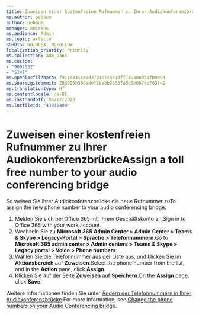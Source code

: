 ```yaml
---
title: Zuweisen einer kostenfreien Rufnummer zu Ihrer Audiokonferenzbrücke
ms.author: pebaum
author: pebaum
manager: mnirkhe
ms.audience: Admin
ms.topic: article
ROBOTS: NOINDEX, NOFOLLOW
localization_priority: Priority
ms.collection: Adm_O365
ms.custom:
- "9002532"
- "5141"
ms.openlocfilehash: f911e341ce1d370107c551dff719a06dbafb9c93
ms.sourcegitcommit: 286000b588adef1bbbb28337a9d9e087ec783fa2
ms.translationtype: HT
ms.contentlocale: de-DE
ms.lasthandoff: 04/27/2020
ms.locfileid: "43911400"
---
```

# <a name="assign-a-toll-free-number-to-your-audio-conferencing-bridge"></a><span data-ttu-id="b8880-102">Zuweisen einer kostenfreien Rufnummer zu Ihrer Audiokonferenzbrücke</span><span class="sxs-lookup"><span data-stu-id="b8880-102">Assign a toll free number to your audio conferencing bridge</span></span>

<span data-ttu-id="b8880-103">So weisen Sie Ihrer Audiokonferenzbrücke die neue Rufnummer zu</span><span class="sxs-lookup"><span data-stu-id="b8880-103">To assign the new phone number to your audio conferencing bridge:</span></span>

1. <span data-ttu-id="b8880-104">Melden Sie sich bei Office 365 mit Ihrem Geschäftskonto an.</span><span class="sxs-lookup"><span data-stu-id="b8880-104">Sign in to Office 365 with your work account.</span></span>
2. <span data-ttu-id="b8880-105">Wechseln Sie zu **Microsoft 365 Admin Center > Admin Center > Teams & Skype > Legacy-Portal > Sprache > Telefonnummern**.</span><span class="sxs-lookup"><span data-stu-id="b8880-105">Go to **Microsoft 365 admin center > Admin centers > Teams & Skype > Legacy portal > Voice > Phone numbers**.</span></span>
3. <span data-ttu-id="b8880-106">Wählen Sie die Telefonnummer aus der Liste aus, und klicken Sie im **Aktionsbereich** auf **Zuweisen**.</span><span class="sxs-lookup"><span data-stu-id="b8880-106">Select the phone number from the list, and in the **Action** pane, click **Assign**.</span></span>
4. <span data-ttu-id="b8880-107">Klicken Sie auf der Seite **Zuweisen** auf **Speichern**.</span><span class="sxs-lookup"><span data-stu-id="b8880-107">On the **Assign** page, click **Save**.</span></span>

<span data-ttu-id="b8880-108">Weitere Informationen finden Sie unter [Ändern der Telefonnummern in Ihrer Audiokonferenzbrücke](https://docs.microsoft.com/MicrosoftTeams/change-the-phone-numbers-on-your-audio-conferencing-bridge).</span><span class="sxs-lookup"><span data-stu-id="b8880-108">For more information, see [Change the phone numbers on your Audio Conferencing bridge](https://docs.microsoft.com/MicrosoftTeams/change-the-phone-numbers-on-your-audio-conferencing-bridge).</span></span>
